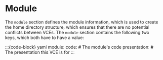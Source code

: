 # Module

The `module` section defines the module information, which is used to create the home directory structure,
which ensures that there are no potential conflicts between VCEs. The `module` section contains the following
two keys, which both have to have a value:

:::{code-block} yaml
module:
  code:          # The module's code
  presentation:  # The presentation this VCE is for
:::
